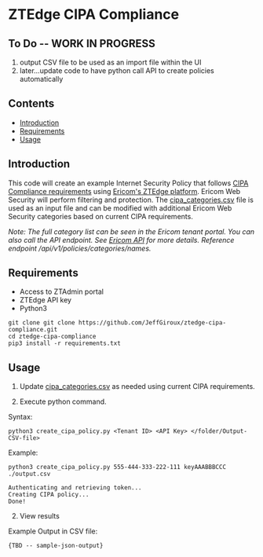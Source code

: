 # ZTEdge CIPA Compliance

## To Do -- WORK IN PROGRESS
1. output CSV file to be used as an import file within the UI
2. later...update code to have python call API to create policies automatically

## Contents

- [Introduction](#introduction)
- [Requirements](#requirements)
- [Usage](#usage)

## Introduction

This code will create an example Internet Security Policy that follows [CIPA Compliance requirements](https://www.usac.org/e-rate/applicant-process/starting-services/cipa/) using [Ericom's ZTEdge platform](https://www.ericom.com). Ericom Web Security will perform filtering and protection. The [cipa_categories.csv](./cipa_categories.csv) file is used as an input file and can be modified with additional Ericom Web Security categories based on current CIPA requirements.

*Note: The full category list can be seen in the Ericom tenant portal. You can also call the API endpoint. See [Ericom API](https://editor.swagger.io/?url=https://ztadmin.ericomcloud.net/api/v1/api-reference/specification.json) for more details. Reference endpoint /api/v1/policies/categories/names.*

## Requirements

- Access to ZTAdmin portal
- ZTEdge API key
- Python3

```
git clone git clone https://github.com/JeffGiroux/ztedge-cipa-compliance.git
cd ztedge-cipa-compliance
pip3 install -r requirements.txt
```

## Usage

1. Update [cipa_categories.csv](./cipa_categories.csv) as needed using current CIPA requirements. 

2. Execute python command.

Syntax:
```
python3 create_cipa_policy.py <Tenant ID> <API Key> </folder/Output-CSV-file>
```

Example:
```
python3 create_cipa_policy.py 555-444-333-222-111 keyAAABBBCCC ./output.csv

Authenticating and retrieving token...
Creating CIPA policy...
Done!
```

2. View results

Example Output in CSV file:
```
{TBD -- sample-json-output}
```